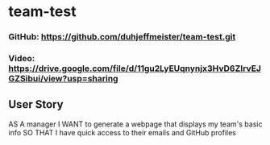 # team-test

### GitHub: https://github.com/duhjeffmeister/team-test.git

### Video: https://drive.google.com/file/d/11gu2LyEUqnynjx3HvD6ZIrvEJGZSibui/view?usp=sharing

## User Story
AS A manager
I WANT to generate a webpage that displays my team's basic info
SO THAT I have quick access to their emails and GitHub profiles
